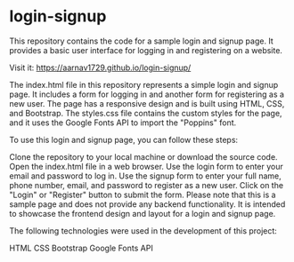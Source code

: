 # login-signup
This repository contains the code for a sample login and signup page. It provides a basic user interface for logging in and registering on a website.

Visit it: https://aarnav1729.github.io/login-signup/


The index.html file in this repository represents a simple login and signup page. It includes a form for logging in and another form for registering as a new user. The page has a responsive design and is built using HTML, CSS, and Bootstrap. The styles.css file contains the custom styles for the page, and it uses the Google Fonts API to import the "Poppins" font.


To use this login and signup page, you can follow these steps:

Clone the repository to your local machine or download the source code.
Open the index.html file in a web browser.
Use the login form to enter your email and password to log in.
Use the signup form to enter your full name, phone number, email, and password to register as a new user.
Click on the "Login" or "Register" button to submit the form.
Please note that this is a sample page and does not provide any backend functionality. 
It is intended to showcase the frontend design and layout for a login and signup page.


The following technologies were used in the development of this project:

HTML
CSS
Bootstrap
Google Fonts API
